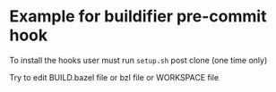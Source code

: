 # Example for buildifier pre-commit hook

To install the hooks user must run `setup.sh` post clone (one time only)

Try to edit BUILD.bazel file or bzl file or WORKSPACE file
